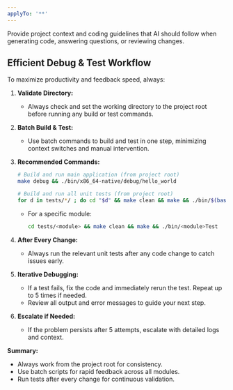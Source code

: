 ```yaml
---
applyTo: '**'
---
```

Provide project context and coding guidelines that AI should follow when generating code, answering questions, or reviewing changes.

## Efficient Debug & Test Workflow

To maximize productivity and feedback speed, always:

1. **Validate Directory:**
   - Always check and set the working directory to the project root before running any build or test commands.

2. **Batch Build & Test:**
   - Use batch commands to build and test in one step, minimizing context switches and manual intervention.

3. **Recommended Commands:**

   ```bash
   # Build and run main application (from project root)
   make debug && ./bin/x86_64-native/debug/hello_world

   # Build and run all unit tests (from project root)
   for d in tests/*/ ; do cd "$d" && make clean && make && ./bin/$(basename "$d")Test && cd -; done
   ```

   - For a specific module:
     ```bash
     cd tests/<module> && make clean && make && ./bin/<module>Test
     ```

4. **After Every Change:**
   - Always run the relevant unit tests after any code change to catch issues early.

5. **Iterative Debugging:**
   - If a test fails, fix the code and immediately rerun the test. Repeat up to 5 times if needed.
   - Review all output and error messages to guide your next step.

6. **Escalate if Needed:**
   - If the problem persists after 5 attempts, escalate with detailed logs and context.

**Summary:**
- Always work from the project root for consistency.
- Use batch scripts for rapid feedback across all modules.
- Run tests after every change for continuous validation.